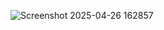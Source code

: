 

![Screenshot 2025-04-26 162857](https://github.com/user-attachments/assets/2549c00e-81ca-4e1d-b060-658b9c938ab6)
